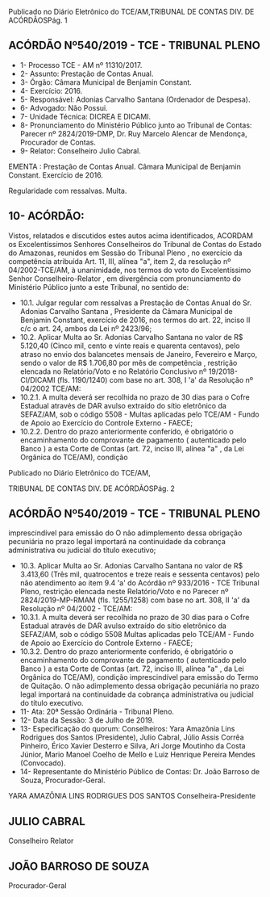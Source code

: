 Publicado  no  Diário  Eletrônico do TCE/AM,TRIBUNAL DE CONTAS DIV. DE ACÓRDÃOSPág. 1

## ACÓRDÃO Nº540/2019 - TCE - TRIBUNAL PLENO

- 1- Processo TCE - AM nº 11310/2017.
- 2- Assunto: Prestação de Contas Anual.
- 3- Órgão: Câmara Municipal de Benjamin Constant.
- 4- Exercício: 2016.
- 5- Responsável: Adonias Carvalho Santana (Ordenador de Despesa).
- 6- Advogado: Não Possui.
- 7- Unidade Técnica: DICREA E DICAMI.
- 8- Pronunciamento  do  Ministério  Público  junto  ao  Tribunal  de  Contas: Parecer  nº 2824/2019-DMP, Dr. Ruy Marcelo Alencar de Mendonça, Procurador de Contas.
- 9- Relator: Conselheiro Julio Cabral.

EMENTA : Prestação  de  Contas  Anual. Câmara Municipal de Benjamin Constant. Exercício de 2016.

Regularidade com ressalvas. Multa.

## 10-  ACÓRDÃO:

Vistos, relatados e discutidos estes autos acima identificados, ACORDAM os Excelentíssimos Senhores Conselheiros do Tribunal de Contas do Estado do Amazonas, reunidos em Sessão do Tribunal Pleno , no exercício da competência atribuída Art. 11, III, alínea "a", item 2, da resolução nº 04/2002-TCE/AM, à unanimidade, nos termos do voto do Excelentíssimo Senhor Conselheiro-Relator , em divergência com pronunciamento do Ministério Público junto a este Tribunal, no sentido de:

- 10.1. Julgar  regular  com  ressalvas a  Prestação  de  Contas  Anual  do Sr. Adonias  Carvalho  Santana , Presidente da Câmara  Municipal de Benjamin Constant, exercício de 2016, nos termos do art. 22, inciso II c/c o art. 24, ambos da Lei nº 2423/96;
- 10.2. Aplicar  Multa ao Sr.  Adonias  Carvalho  Santana no  valor  de R$ 5.120,40 (Cinco mil, cento e vinte reais e quarenta centavos), pelo atraso no envio dos balancetes mensais de Janeiro, Fevereiro e Março, sendo o valor de R$ 1.706,80 por mês de competência ,  restrição elencada no Relatório/Voto  e  no  Relatório  Conclusivo  nº  19/2018-CI/DICAMI  (fls. 1190/1240)  com  base  no  art.  308,  I  'a'  da  Resolução  nº  04/2002  TCE/AM:
- 10.2.1. A multa deverá ser recolhida no prazo de 30 dias para o Cofre  Estadual  através  de  DAR  avulso  extraído  do  sítio eletrônico da  SEFAZ/AM,  sob  o  código  5508  -  Multas aplicadas  pelo  TCE/AM  -  Fundo  de  Apoio  ao  Exercício  do Controle Externo - FAECE;
- 10.2.2. Dentro  do  prazo  anteriormente  conferido,  é  obrigatório  o encaminhamento do comprovante de pagamento ( autenticado  pelo  Banco )  a  esta  Corte  de  Contas  (art.  72, inciso III, alínea "a" , da Lei Orgânica do TCE/AM), condição

Publicado  no  Diário  Eletrônico do TCE/AM,

TRIBUNAL DE CONTAS DIV. DE ACÓRDÃOSPág. 2

## ACÓRDÃO Nº540/2019 - TCE - TRIBUNAL PLENO

imprescindível para emissão do O não adimplemento dessa obrigação pecuniária no prazo legal importará na continuidade da cobrança administrativa ou judicial do título executivo;

- 10.3. Aplicar  Multa ao Sr.  Adonias  Carvalho  Santana no  valor  de R$ 3.413,60 (Três mil, quatrocentos e treze reais e sessenta centavos) pelo não  atendimento  ao  item  9.4  'a'  do  Acórdão  nº  933/2016  -  TCE  Tribunal Pleno, restrição elencada neste Relatório/Voto e no Parecer nº 2824/2019-MP-RMAM (fls. 1255/1258) com base no art.  308,  II  'a'  da Resolução nº 04/2002 - TCE/AM:
- 10.3.1. A multa deverá ser recolhida no prazo de 30 dias para o Cofre  Estadual  através  de  DAR  avulso  extraído  do  sítio eletrônico da SEFAZ/AM,  sob  o código  5508  Multas aplicadas  pelo  TCE/AM  -  Fundo  de  Apoio  ao  Exercício  do Controle Externo - FAECE;
- 10.3.2. Dentro  do  prazo  anteriormente  conferido,  é  obrigatório  o encaminhamento do comprovante de pagamento ( autenticado  pelo  Banco )  a  esta  Corte  de  Contas  (art.  72, inciso III, alínea "a" , da Lei Orgânica do TCE/AM), condição imprescindível para emissão do Termo de Quitação. O não adimplemento  dessa  obrigação  pecuniária  no  prazo  legal importará  na  continuidade  da  cobrança  administrativa  ou judicial do título executivo.
- 11-  Ata: 20ª Sessão Ordinária - Tribunal Pleno.
- 12-  Data da Sessão: 3 de Julho de 2019.
- 13-  Especificação  do  quorum: Conselheiros: Yara  Amazônia  Lins  Rodrigues  dos Santos (Presidente), Julio Cabral, Júlio Assis Corrêa Pinheiro, Érico Xavier Desterro e Silva,  Ari  Jorge  Moutinho  da  Costa  Júnior,  Mario  Manoel  Coelho  de  Mello  e  Luiz Henrique Pereira Mendes (Convocado).
- 14-  Representante  do  Ministério  Público  de  Contas: Dr. João  Barroso  de  Souza, Procurador-Geral.

YARA AMAZÔNIA LINS RODRIGUES DOS SANTOS Conselheira-Presidente

## JULIO CABRAL

Conselheiro Relator

## JOÃO BARROSO DE SOUZA

Procurador-Geral